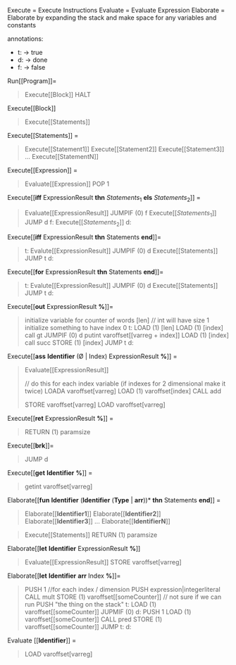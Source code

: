 Execute = Execute Instructions
Evaluate = Evaluate Expression
Elaborate = Elaborate by expanding the stack and make space for any variables and constants

annotations:

-   t: -> true
-   d: -> done
-   f: -> false

Run\[[Program]]=

> Execute\[[Block]]
> HALT

Execute\[[Block]]

> Execute\[[Statements]]

Execute\[[Statements]] =

> Execute\[[Statement1]]
> Execute\[[Statement2]]
> Execute\[[Statement3]]
> ...
> Execute\[[StatementN]]

Execute\[[Expression]] =

> Evaluate\[[Expression]]
> POP 1

Execute\[[**iff** ExpressionResult **thn** $Statements_1$ **els** $Statements_2$]] =

> Evaluate\[[ExpressionResult]]
> JUMPIF (0) f
> Execute\[[$Statements_1$]]
> JUMP d
> f: Execute\[[$Statements_2$]]
> d:

Execute\[[**iff** ExpressionResult **thn** Statements **end**]]=

> t: Evalute\[[ExpressionResult]]
> JUMPIF (0) d
> Execute\[[Statements]]
> JUMP t
> d:

Execute\[[**for** ExpressionResult **thn** Statements **end**]]=

> t: Evalute\[[ExpressionResult]]
> JUMPIF (0) d
> Execute\[[Statements]]
> JUMP t
> d:

Execute\[[**out** ExpressionResult **%**]]=

> initialize variable for counter of words \[len] // int will have size 1
> initialize something to have index 0
> t: LOAD (1) \[len]
> LOAD (1) \[index]
> call gt
> JUMPIF (0) d
> putint varoffset\[[varreg + index]]
> LOAD (1) \[index]
> call succ
> STORE (1) \[index]
> JUMP t
> d:


Execute\[[**ass** **Identifier** (Ø | Index) ExpressionResult **%**]] =

> Evaluate\[[ExpressionResult]]
> 
> // do this for each index variable (if indexes for 2 dimensional make it twice)
> LOADA varoffset\[varreg]
> LOAD (1) varoffset\[index]
> CALL add
> 
> 
> STORE varoffset\[varreg]
> LOAD varoffset\[varreg]

Execute\[[**ret** ExpressionResult **%**]] =

> RETURN (1) paramsize

Execute\[[**brk**]]=

> JUMP d

Execute\[[**get** **Identifier** **%**]] =

<!-- We handle the int case first to simplify everything -->

> getint varoffset\[varreg]

Elaborate\[[**fun** **Identifier** (**Identifier** (**Type** | **arr**))\* **thn** Statements **end**]] =

> Elaborate\[[**Identifier1**]]
> Elaborate\[[**Identifier2**]]
> Elaborate\[[**Identifier3**]]
> ...
> Elaborate\[[**IdentifierN**]]

> Execute\[[Statements]]
> RETURN (1) paramsize

Elaborate\[[**let** **Identifier** ExpressionResult **%**]]

> Evaluate\[[ExpressionResult]]
> STORE varoffset[varreg]

Elaborate\[[**let** **Identifier** **arr** Index **%**]]=

> PUSH 1
> //for each index / dimension
> PUSH expression|integerliteral
> CALL mult 
> STORE (1) varoffset\[[someCounter]] // not sure if we can run PUSH "the thing on the stack"
> t: LOAD (1) varoffset\[[someCounter]]
> JUPMIF (0) d:
> PUSH 1
> LOAD (1) varoffset\[[someCounter]]
> CALL pred
> STORE (1) varoffset\[[someCounter]]
> JUMP t: 
> d:

Evaluate \[[**Identifier**]] =

> LOAD varoffset\[varreg]
